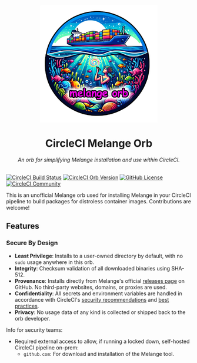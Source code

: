 <div align="center">
  <img align="center" width="320" src="assets/logos/melange-orb-logo.png" alt="Melange Orb">
  <h1>CircleCI Melange Orb</h1>
  <i>An orb for simplifying Melange installation and use within CircleCI.</i><br /><br />
</div>

[![CircleCI Build Status](https://circleci.com/gh/juburr/melange-orb.svg?style=shield "CircleCI Build Status")](https://circleci.com/gh/juburr/melange-orb) [![CircleCI Orb Version](https://badges.circleci.com/orbs/juburr/melange-orb.svg)](https://circleci.com/developer/orbs/orb/juburr/melange-orb) [![GitHub License](https://img.shields.io/badge/license-MIT-lightgrey.svg)](https://raw.githubusercontent.com/juburr/melange-orb/master/LICENSE) [![CircleCI Community](https://img.shields.io/badge/community-CircleCI%20Discuss-343434.svg)](https://discuss.circleci.com/c/ecosystem/orbs)

This is an unofficial Melange orb used for installing Melange in your CircleCI pipeline to build packages for distroless container images. Contributions are welcome!

## Features
### **Secure By Design**
- **Least Privilege**: Installs to a user-owned directory by default, with no `sudo` usage anywhere in this orb.
- **Integrity**: Checksum validation of all downloaded binaries using SHA-512.
- **Provenance**: Installs directly from Melange's official [releases page](https://github.com/chainguard-dev/melange/releases/) on GitHub. No third-party websites, domains, or proxies are used.
- **Confidentiality**: All secrets and environment variables are handled in accordance with CircleCI's [security recommendations](https://circleci.com/docs/security-recommendations/) and [best practices](https://circleci.com/docs/orbs-best-practices/).
- **Privacy**: No usage data of any kind is collected or shipped back to the orb developer.

Info for security teams:
- Required external access to allow, if running a locked down, self-hosted CircleCI pipeline on-prem:
  - `github.com`: For download and installation of the Melange tool.

